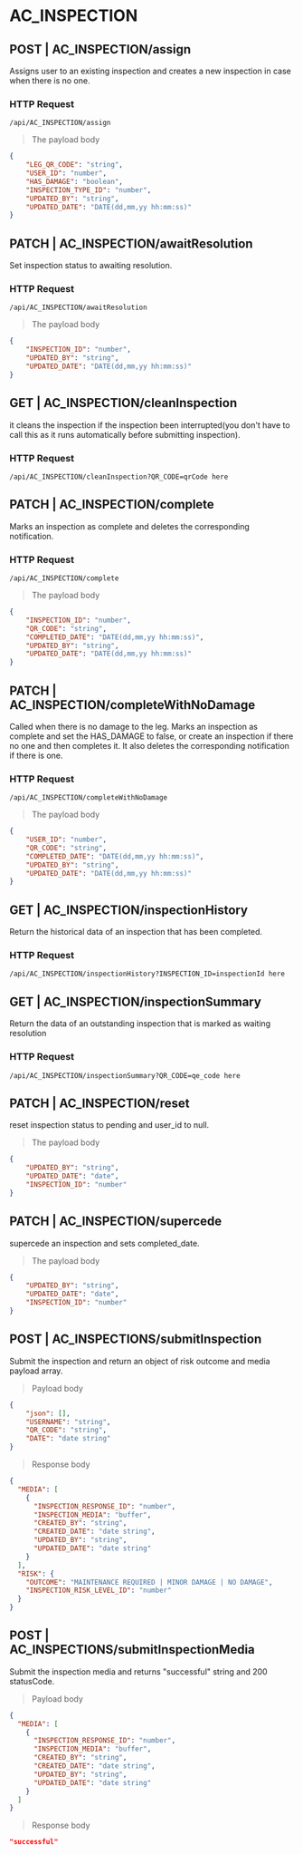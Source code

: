 # AC_INSPECTION

## POST | AC_INSPECTION/assign
Assigns user to an existing inspection and creates a new inspection in case when there is no one.

### HTTP Request

`/api/AC_INSPECTION/assign`

> The payload body

```json
{
    "LEG_QR_CODE": "string",
    "USER_ID": "number",
    "HAS_DAMAGE": "boolean",
    "INSPECTION_TYPE_ID": "number",
    "UPDATED_BY": "string",
    "UPDATED_DATE": "DATE(dd,mm,yy hh:mm:ss)"
}
```  

## PATCH | AC_INSPECTION/awaitResolution
Set inspection status to awaiting resolution.  

### HTTP Request

`/api/AC_INSPECTION/awaitResolution`

> The payload body

```json
{
    "INSPECTION_ID": "number",
    "UPDATED_BY": "string",
    "UPDATED_DATE": "DATE(dd,mm,yy hh:mm:ss)"
}
```  
## GET | AC_INSPECTION/cleanInspection
it cleans the inspection if the inspection been interrupted(you don't have to call this as it runs automatically before submitting inspection).  

### HTTP Request

`/api/AC_INSPECTION/cleanInspection?QR_CODE=qrCode here`

## PATCH | AC_INSPECTION/complete
Marks an inspection as complete and deletes the corresponding notification.

### HTTP Request

`/api/AC_INSPECTION/complete`

> The payload body

```json
{
    "INSPECTION_ID": "number",
    "QR_CODE": "string",
    "COMPLETED_DATE": "DATE(dd,mm,yy hh:mm:ss)",
    "UPDATED_BY": "string",
    "UPDATED_DATE": "DATE(dd,mm,yy hh:mm:ss)"
}
```  
## PATCH | AC_INSPECTION/completeWithNoDamage
Called when there is no damage to the leg.
Marks an inspection as complete and set the HAS_DAMAGE to false, or create an inspection if there no one and then completes it. 
It also deletes the corresponding notification if there is one.

### HTTP Request

`/api/AC_INSPECTION/completeWithNoDamage`

> The payload body

```json
{
    "USER_ID": "number",
    "QR_CODE": "string",
    "COMPLETED_DATE": "DATE(dd,mm,yy hh:mm:ss)",
    "UPDATED_BY": "string",
    "UPDATED_DATE": "DATE(dd,mm,yy hh:mm:ss)"
}
```  
## GET | AC_INSPECTION/inspectionHistory
Return the historical data of an inspection that has been completed. 
### HTTP Request

`/api/AC_INSPECTION/inspectionHistory?INSPECTION_ID=inspectionId here`


## GET | AC_INSPECTION/inspectionSummary
Return the data of an outstanding inspection that is marked as waiting resolution
### HTTP Request

`/api/AC_INSPECTION/inspectionSummary?QR_CODE=qe_code here`
## PATCH | AC_INSPECTION/reset
reset inspection status to pending and user_id to null.

> The payload body

```json
{
    "UPDATED_BY": "string",
    "UPDATED_DATE": "date",
    "INSPECTION_ID": "number"
}
``` 

## PATCH | AC_INSPECTION/supercede
supercede an inspection and sets completed_date.

> The payload body  

```json
{
    "UPDATED_BY": "string",
    "UPDATED_DATE": "date",
    "INSPECTION_ID": "number"
}
```

## POST | AC_INSPECTIONS/submitInspection
Submit the inspection and return an object of risk outcome and media payload array.

> Payload body  

```json
{
    "json": [],
    "USERNAME": "string",
    "QR_CODE": "string",
    "DATE": "date string"
}
```

> Response body  

```json
{
  "MEDIA": [
    {
      "INSPECTION_RESPONSE_ID": "number",
      "INSPECTION_MEDIA": "buffer",
      "CREATED_BY": "string",
      "CREATED_DATE": "date string",
      "UPDATED_BY": "string",
      "UPDATED_DATE": "date string"
    }
  ],
  "RISK": {
    "OUTCOME": "MAINTENANCE REQUIRED | MINOR DAMAGE | NO DAMAGE",
    "INSPECTION_RISK_LEVEL_ID": "number"
  }
}
```

## POST | AC_INSPECTIONS/submitInspectionMedia
Submit the inspection media and returns "successful" string and 200 statusCode.

> Payload body  

```json
{
  "MEDIA": [
    {
      "INSPECTION_RESPONSE_ID": "number",
      "INSPECTION_MEDIA": "buffer",
      "CREATED_BY": "string",
      "CREATED_DATE": "date string",
      "UPDATED_BY": "string",
      "UPDATED_DATE": "date string"
    }
  ]
}
```

> Response body  
```json
"successful"
```